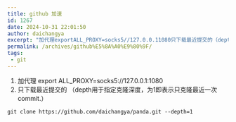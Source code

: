 ```yaml
---
title: github 加速
id: 1267
date: 2024-10-31 22:01:50
author: daichangya
excerpt: "加代理exportALL_PROXY=socks5//127.0.0.11080只下载最近提交的（depth用于指定克隆深度，为1即表示只克隆最近一次commit.）gitclonehttps//github.com/daichangya/panda.git--depth=1"
permalink: /archives/github%E5%8A%A0%E9%80%9F/
tags: 
 - git
---
```


1. 加代理 export ALL_PROXY=socks5://127.0.0.1:1080
2. 只下载最近提交的 （depth用于指定克隆深度，为1即表示只克隆最近一次commit.）
```language
git clone https://github.com/daichangya/panda.git --depth=1
```
